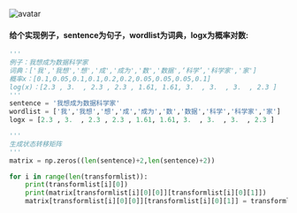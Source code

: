 ![avatar](/Users/betty/Downloads/自然语言处理/贪心学园课程练习/自建课程练习/02维特币算法-改.png)



#### 给个实现例子，sentence为句子，wordlist为词典，logx为概率对数:
```python
'''
例子：我想成为数据科学家
词典：['我','我想','想','成','成为','数','数据',‘科学’,'科学家','家']
概率x：[0.1,0.05,0.1,0.1,0.2,0.2,0.05,0.05,0.05,0.1]
log(x)：[2.3 , 3.  , 2.3 , 2.3 , 1.61, 1.61, 3.  , 3.  , 3.  , 2.3 ]   
'''
sentence = '我想成为数据科学家'
wordlist = ['我','我想','想','成','成为','数','数据','科学','科学家','家']
logx = [2.3 , 3.  , 2.3 , 2.3 , 1.61, 1.61, 3.  , 3.  , 3.  , 2.3 ]

'''
生成状态转移矩阵
'''
matrix = np.zeros((len(sentence)+2,len(sentence)+2))

for i in range(len(transformlist)):
    print(transformlist[i][0])
    print(matrix[transformlist[i][0][0]][transformlist[i][0][1]])
    matrix[transformlist[i][0][0]][transformlist[i][0][1]] = transformlist[i][1]
```
